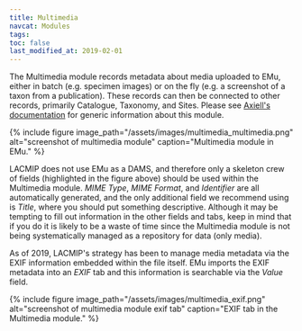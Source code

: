```yaml
---
title: Multimedia
navcat: Modules
tags:
toc: false
last_modified_at: 2019-02-01
---
```

The Multimedia module records metadata about media uploaded to EMu, either in batch (e.g. specimen images) or on the fly (e.g. a screenshot of a taxon from a publication). These records can then be connected to other records, primarily Catalogue, Taxonomy, and Sites. Please see [Axiell's documentation](http://help.emu.axiell.com/latest/en/Topics/Common/Multimedia%20module.htm) for generic information about this module.

{% include figure image_path="/assets/images/multimedia_multimedia.png" alt="screenshot of multimedia module" caption="Multimedia module in EMu." %}

LACMIP does not use EMu as a DAMS, and therefore only a skeleton crew of fields (highlighted in the figure above) should be used within the Multimedia module. *MIME Type*, *MIME Format*, and *Identifier* are all automatically generated, and the only additional field we recommend using is *Title*, where you should put something descriptive. Although it may be tempting to fill out information in the other fields and tabs, keep in mind that if you do it is likely to be a waste of time since the Multimedia module is not being systematically managed as a repository for data (only media).

As of 2019, LACMIP's strategy has been to manage media metadata via the EXIF information embedded within the file itself. EMu imports the EXIF metadata into an *EXIF* tab and this information is searchable via the *Value* field.

{% include figure image_path="/assets/images/multimedia_exif.png" alt="screenshot of multimedia module exif tab" caption="EXIF tab in the Multimedia module." %}
